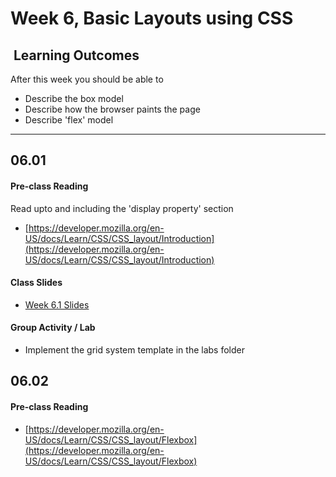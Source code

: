 # Week 6, Basic Layouts using CSS

## <i class="fa fa-star"></i>&nbsp;Learning Outcomes ###
After this week you should be able to 

- Describe the box model
- Describe how the browser paints the page
- Describe 'flex' model

---  

## 06.01

#### Pre-class Reading

Read upto and including the 'display property' section  
- [https://developer.mozilla.org/en-US/docs/Learn/CSS/CSS_layout/Introduction](https://developer.mozilla.org/en-US/docs/Learn/CSS/CSS_layout/Introduction)  

#### Class Slides

- [Week 6.1 Slides](/slides/ist263-w6-1-1.pdf)

#### Group Activity / Lab
- Implement the grid system template in the labs folder



## 06.02

#### Pre-class Reading

- [https://developer.mozilla.org/en-US/docs/Learn/CSS/CSS_layout/Flexbox](https://developer.mozilla.org/en-US/docs/Learn/CSS/CSS_layout/Flexbox)


<!-- 
#### Part 6.2 - Responsive Design
- [Week 6.2 Slides](/slides/ist263-w6-2.pdf)

#### Group Activity / Lab
- Make your resume responsive


## Post-Class
- [The Viewport](https://www.w3schools.com/css/css_rwd_viewport.asp)
- [Grid View](https://www.w3schools.com/css/css_rwd_grid.asp)
- [Responsive Design - Demo 1](https://www.w3schools.com/w3css/tryw3css_templates_architect.htm)
- [Responsive Design - Demo 2](https://www.w3schools.com/w3css/tryw3css_templates_architect.htm)


---
## Homework due this week, Points worth 5  

1. Implement one of the 2 templates that you can find in `week-06/Wednesday/` as HTML files
4. Commit homework to GitHub
5. Complete SAGE survey (you will receive an email when the window opens)
1. Get ready for the exam
6. Do the pre-class reading for next class
-->